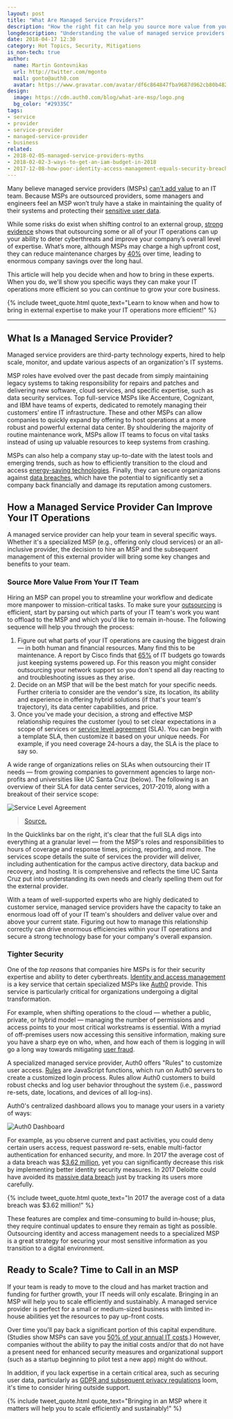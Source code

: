 ```yaml
---
layout: post
title: "What Are Managed Service Providers?"
description: "How the right fit can help you source more value from your IT team and secure critical data."
longdescription: "Understanding the value of managed service providers is key to ensuring success in companies that are scaling. This article describes how, when, and where it is a good idea to use them to maximize success."
date: 2018-04-17 12:30
category: Hot Topics, Security, Mitigations
is_non-tech: true
author:
  name: Martin Gontovnikas
  url: http://twitter.com/mgonto
  mail: gonto@auth0.com
  avatar: https://www.gravatar.com/avatar/df6c864847fba9687d962cb80b482764??s=60
design:
  image: https://cdn.auth0.com/blog/what-are-msp/logo.png
  bg_color: "#29335C"
tags:
- service
- provider
- service-provider
- managed-service-provider
- business
related:
- 2018-02-05-managed-service-providers-myths
- 2018-02-02-3-ways-to-get-an-iam-budget-in-2018
- 2017-12-08-how-poor-identity-access-management-equals-security-breaches
---
```


Many believe managed service providers (MSPs) [can’t add value](https://auth0.com/blog/managed-service-providers-myths/) to an IT team. Because MSPs are outsourced providers, some managers and engineers feel an MSP won’t truly have a stake in maintaining the quality of their systems and protecting their [sensitive user data](https://auth0.com/blog/the-6-billion-reason-your-business-needs-advanced-fraud-protection/).

While some risks do exist when shifting control to an external group, [strong evidence](https://auth0.com/blog/managed-service-providers-myths/) shows that outsourcing some or all of your IT operations can up your ability to deter cyberthreats and improve your company’s overall level of expertise. What’s more, although MSPs may charge a high upfront cost, they can reduce maintenance charges by [40%](https://www.cisco.com/c/dam/en_us/services/downloads/why-managed-services.pdf) over time, leading to enormous company savings over the long haul.

This article will help you decide when and how to bring in these experts. When you do, we'll show you specific ways they can make your IT operations more efficient so you can continue to grow your core business.

{% include tweet_quote.html quote_text="Learn to know when and how to bring in external expertise to make your IT operations more efficient!" %}

---

## What Is a Managed Service Provider?
Managed service providers are third-party technology experts, hired to help scale, monitor, and update various aspects of an organization's IT systems.

MSP roles have evolved over the past decade from simply maintaining legacy systems to taking responsibility for repairs and patches and delivering new software, cloud services, and specific expertise, such as data security services. Top full-service MSPs like Accenture, Cognizant, and IBM have teams of experts, dedicated to remotely managing their customers’ entire IT infrastructure. These and other MSPs can allow companies to quickly expand by offering to host operations at a more robust and powerful external data center. By shouldering the majority of routine maintenance work, MSPs allow IT teams to focus on vital tasks instead of using up valuable resources to keep systems from crashing.

MSPs can also help a company stay up-to-date with the latest tools and emerging trends, such as how to efficiently transition to the cloud and access [energy-saving technologies](https://www.energy.gov/eere/femp/energy-efficiency-data-centers). Finally, they can secure organizations against [data breaches](https://www.ibm.com/security/data-breach), which have the potential to significantly set a company back financially and damage its reputation among customers.

## How a Managed Service Provider Can Improve Your IT Operations
A managed service provider can help your team in several specific ways. Whether it's a specialized MSP (e.g., offering only cloud services) or an all-inclusive provider, the decision to hire an MSP and the subsequent management of this external provider will bring some key changes and benefits to your team.

### Source More Value From Your IT Team
Hiring an MSP can propel you to streamline your workflow and dedicate more manpower to mission-critical tasks. To make sure your [outsourcing](http://www.rethinkstaffing.com/smart-staffing-solutions/dont-lose-control-over-outsourcing-actively-managed-services) is efficient, start by parsing out which parts of your IT team's work you want to offload to the MSP and which you'd like to remain in-house. The following sequence will help you through the process:

1. Figure out what parts of your IT operations are causing the biggest drain — in both human and financial resources. Many find this to be maintenance. A report by Cisco finds that [65%](https://www.cisco.com/c/dam/en_us/services/downloads/why-managed-services.pdf) of IT budgets go towards just keeping systems powered up. For this reason you might consider outsourcing your network support so you don't spend all day reacting to and troubleshooting issues as they arise.
2. Decide on an MSP that will be the best match for your specific needs. Further criteria to consider are the vendor's size, its location, its ability and experience in offering hybrid solutions (if that's your team's trajectory), its data center capabilities, and price.
3. Once you've made your decision, a strong and effective MSP relationship requires the customer (you) to set clear expectations in a scope of services or [service level agreement](https://www.continuum.net/europe/blog/5-ways-to-strengthen-your-service-level-agreement-sla) (SLA). You can begin with a template SLA, then customize it based on your unique needs. For example, if you need coverage 24-hours a day, the SLA is the place to say so.

A wide range of organizations relies on SLAs when outsourcing their IT needs — from growing companies to government agencies to large non-profits and universities like UC Santa Cruz (below). The following is an overview of their SLA for data center services, 2017-2019, along with a breakout of their service scope:

![Service Level Agreement](https://cdn.auth0.com/blog/managed-service-providers/1-sla.png)

> [Source.](https://its.ucsc.edu/sla/data-center.html)

In the Quicklinks bar on the right, it's clear that the full SLA digs into everything at a granular level — from the MSP's roles and responsibilities to hours of coverage and response times, pricing, reporting, and more. The services scope details the suite of services the provider will deliver, including authentication for the campus active directory, data backup and recovery, and hosting. It is comprehensive and reflects the time UC Santa Cruz put into understanding its own needs and clearly spelling them out for the external provider.

With a team of well-supported experts who are highly dedicated to customer service, managed service providers have the capacity to take an enormous load off of your IT team's shoulders and deliver value over and above your current state. Figuring out how to manage this relationship correctly can drive enormous efficiencies within your IT operations and secure a strong technology base for your company's overall expansion.

### Tighter Security
One of the _top reasons_ that companies hire MSPs is for their security expertise and ability to deter cyberthreats. [Identity and access management](https://auth0.com/blog/5-reasons-your-company-needs-identity-and-access-management/) is a key service that certain specialized MSPs like [Auth0](https://auth0.com) provide. This service is particularly critical for organizations undergoing a digital transformation.

For example, when shifting operations to the cloud — whether a public, private, or hybrid model — managing the number of permissions and access points to your most critical workstreams is essential. With a myriad of off-premises users now accessing this sensitive information, making sure you have a sharp eye on who, when, and how each of them is logging in will go a long way towards mitigating [user fraud](https://auth0.com/blog/the-6-billion-reason-your-business-needs-advanced-fraud-protection/).

A specialized managed service provider, Auth0 offers "Rules" to customize user access. [Rules](https://auth0.com/docs/rules/current) are JavaScript functions, which run on Auth0 servers to create a customized login process. Rules allow Auth0 customers to build robust checks and log user behavior throughout the system (i.e., password re-sets, date, locations, and devices of all log-ins).

Auth0's centralized dashboard allows you to manage your users in a variety of ways:

![Auth0 Dashboard](https://cdn.auth0.com/blog/managed-service-providers/2-auth0-dashboard.png)

For example, as you observe current and past activities, you could deny certain users access, request password re-sets, enable multi-factor authentication for enhanced security, and more. In 2017 the average cost of a data breach was [$3.62 million](https://www.ibm.com/security/data-breach), yet you can significantly decrease this risk by implementing better identity security measures. In 2017 Deloitte could have avoided its [massive data breach](https://www.theguardian.com/business/2017/sep/25/deloitte-hit-by-cyber-attack-revealing-clients-secret-emails) just by tracking its users more carefully.

{% include tweet_quote.html quote_text="In 2017 the average cost of a data breach was $3.62 million!" %}

These features are complex and time-consuming to build in-house; plus, they require continual updates to ensure they remain as tight as possible. Outsourcing identity and access management needs to a specialized MSP is a great strategy for securing your most sensitive information as you transition to a digital environment.

## Ready to Scale? Time to Call in an MSP
If your team is ready to move to the cloud and has market traction and funding for further growth, your IT needs will only escalate. Bringing in an MSP will help you to scale efficiently and sustainably. A managed service provider is perfect for a small or medium-sized business with limited in-house abilities yet the resources to pay up-front costs.

Over time you'll pay back a significant portion of this capital expenditure. (Studies show MSPs can save you [50% of your annual IT costs](https://www.webroot.com/shared/pdf/wp-transitioning_to_managed_services.pdf).) However, companies without the ability to pay the initial costs and/or that do not have a present need for enhanced security measures and organizational support (such as a startup beginning to pilot test a new app) might do without.

In addition, if you lack expertise in a certain critical area, such as securing user data, particularly as [GDPR and subsequent privacy regulations](https://auth0.com/blog/gdpr-effect/) loom, it's time to consider hiring outside support.

{% include tweet_quote.html quote_text="Bringing in an MSP where it matters will help you to scale efficiently and sustainably!" %}
